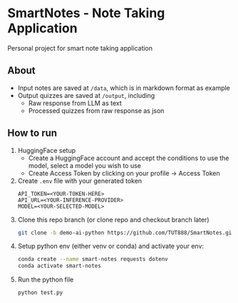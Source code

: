 # SmartNotes - Note Taking Application

Personal project for smart note taking application

## About
- Input notes are saved at `/data`, which is in markdown format as example
- Output quizzes are saved at `/output`, including
    - Raw response from LLM as text
    - Processed quizzes from raw response as json

## How to run 
1. HuggingFace setup
    - Create a HuggingFace account and accept the conditions to use the model, select a model you wish to use
    - Create Access Token by clicking on your profile -> Access Token
2. Create `.env` file with your generated token
    ```
    API_TOKEN=<YOUR-TOKEN-HERE>
    API_URL=<YOUR-INFERENCE-PROVIDER>
    MODEL=<YOUR-SELECTED-MODEL>
    ```
3. Clone this repo branch (or clone repo and checkout branch later)
    ```bash
    git clone -b demo-ai-python https://github.com/TUT888/SmartNotes.git
    ```
4. Setup python env (either venv or conda) and activate your env:
    ```bash
    conda create --name smart-notes requests dotenv
    conda activate smart-notes
    ```
5. Run the python file
    ```python
    python test.py
    ```
